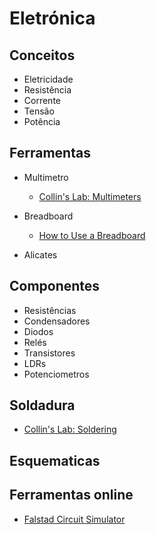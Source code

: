 # Eletrónica

## Conceitos

* Eletricidade
* Resistência
* Corrente
* Tensão
* Potência

## Ferramentas

* Multimetro
  * [Collin's Lab: Multimeters](https://www.youtube.com/watch?v=rPGoMbVSUu8)

* Breadboard
  * [How to Use a Breadboard](https://www.youtube.com/watch?v=6WReFkfrUIk)
* Alicates

## Componentes

* Resistências
* Condensadores
* Diodos
* Relés
* Transistores
* LDRs
* Potenciometros

## Soldadura

* [Collin's Lab: Soldering](https://www.youtube.com/watch?v=QKbJxytERvg)

## Esquematicas



## Ferramentas online

* [Falstad Circuit Simulator](http://www.falstad.com/circuit/)
